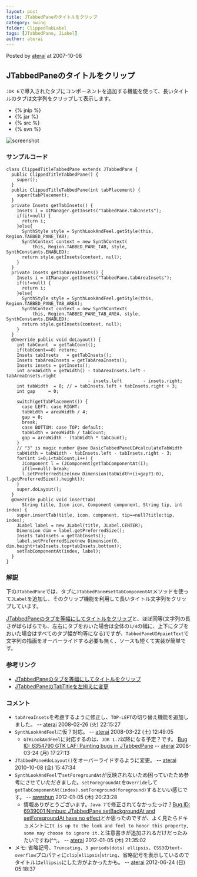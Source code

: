 ```yaml
---
layout: post
title: JTabbedPaneのタイトルをクリップ
category: swing
folder: ClippedTabLabel
tags: [JTabbedPane, JLabel]
author: aterai
---
```


Posted by [aterai](http://terai.xrea.jp/aterai.html) at 2007-10-08

## JTabbedPaneのタイトルをクリップ
`JDK 6`で導入されたタブにコンポーネントを追加する機能を使って、長いタイトルのタブは文字列をクリップして表示します。

- {% jnlp %}
- {% jar %}
- {% src %}
- {% svn %}

<!-- dummy comment line for breaking list -->

![screenshot](https://lh5.googleusercontent.com/_9Z4BYR88imo/TQTJU-PNaRI/AAAAAAAAAUM/yAbkpSgRNVY/s800/ClippedTabLabel.png)

### サンプルコード
<pre class="prettyprint"><code>class ClippedTitleTabbedPane extends JTabbedPane {
  public ClippedTitleTabbedPane() {
    super();
  }
  public ClippedTitleTabbedPane(int tabPlacement) {
    super(tabPlacement);
  }
  private Insets getTabInsets() {
    Insets i = UIManager.getInsets("TabbedPane.tabInsets");
    if(i!=null) {
      return i;
    }else{
      SynthStyle style = SynthLookAndFeel.getStyle(this, Region.TABBED_PANE_TAB);
      SynthContext context = new SynthContext(
          this, Region.TABBED_PANE_TAB, style, SynthConstants.ENABLED);
      return style.getInsets(context, null);
    }
  }
  private Insets getTabAreaInsets() {
    Insets i = UIManager.getInsets("TabbedPane.tabAreaInsets");
    if(i!=null) {
      return i;
    }else{
      SynthStyle style = SynthLookAndFeel.getStyle(this, Region.TABBED_PANE_TAB_AREA);
      SynthContext context = new SynthContext(
          this, Region.TABBED_PANE_TAB_AREA, style, SynthConstants.ENABLED);
      return style.getInsets(context, null);
    }
  }
  @Override public void doLayout() {
    int tabCount  = getTabCount();
    if(tabCount==0) return;
    Insets tabInsets   = getTabInsets();
    Insets tabAreaInsets = getTabAreaInsets();
    Insets insets = getInsets();
    int areaWidth = getWidth() - tabAreaInsets.left - tabAreaInsets.right
                               - insets.left        - insets.right;
    int tabWidth  = 0; // = tabInsets.left + tabInsets.right + 3;
    int gap     = 0;

    switch(getTabPlacement()) {
      case LEFT: case RIGHT:
      tabWidth = areaWidth / 4;
      gap = 0;
      break;
      case BOTTOM: case TOP: default:
      tabWidth = areaWidth / tabCount;
      gap = areaWidth - (tabWidth * tabCount);
    }
    // "3" is magic number @see BasicTabbedPaneUI#calculateTabWidth
    tabWidth = tabWidth - tabInsets.left - tabInsets.right - 3;
    for(int i=0;i&lt;tabCount;i++) {
      JComponent l = (JComponent)getTabComponentAt(i);
      if(l==null) break;
      l.setPreferredSize(new Dimension(tabWidth+(i&lt;gap?1:0), l.getPreferredSize().height));
    }
    super.doLayout();
  }
  @Override public void insertTab(
      String title, Icon icon, Component component, String tip, int index) {
    super.insertTab(title, icon, component, tip==null?title:tip, index);
    JLabel label = new JLabel(title, JLabel.CENTER);
    Dimension dim = label.getPreferredSize();
    Insets tabInsets = getTabInsets();
    label.setPreferredSize(new Dimension(0, dim.height+tabInsets.top+tabInsets.bottom));
    setTabComponentAt(index, label);
  }
}
</code></pre>

### 解説
下の`JTabbedPane`では、タブに`JTabbedPane#setTabComponentAt`メソッドを使って`JLabel`を追加し、そのクリップ機能を利用して長いタイトル文字列をクリップしています。

[JTabbedPaneのタブを等幅にしてタイトルをクリップ](http://terai.xrea.jp/Swing/ClippedTitleTab.html)と、ほぼ同等(文字列の長さがばらばらでも、左右にタブをおいた場合は全体の`1/4`の幅に、上下にタブをおいた場合はすべてのタブ幅が均等になる)ですが、`TabbedPaneUI#paintText`で文字列の描画をオーバーライドする必要も無く、ソースも短くて実装が簡単です。

### 参考リンク
- [JTabbedPaneのタブを等幅にしてタイトルをクリップ](http://terai.xrea.jp/Swing/ClippedTitleTab.html)
- [JTabbedPaneのTabTitleを左揃えに変更](http://terai.xrea.jp/Swing/TabTitleAlignment.html)

<!-- dummy comment line for breaking list -->

### コメント
- `tabAreaInsets`を考慮するように修正し、`TOP-LEFT`の切り替え機能を追加しました。 -- [aterai](http://terai.xrea.jp/aterai.html) 2008-02-26 (火) 22:15:27
- `SynthLookAndFeel`に仮？対応。 -- [aterai](http://terai.xrea.jp/aterai.html) 2008-03-22 (土) 12:49:05
    - `GTKLookAndFeel`に対応するのは、`JDK 1.7`以降になる予定？です。 [Bug ID: 6354790 GTK LAF: Painting bugs in JTabbedPane](http://bugs.sun.com/bugdatabase/view_bug.do?bug_id=6354790) -- [aterai](http://terai.xrea.jp/aterai.html) 2008-03-24 (月) 17:27:13
- `JTabbedPane#doLayout()`をオーバーライドするように変更。 -- [aterai](http://terai.xrea.jp/aterai.html) 2010-10-08 (金) 15:47:34
- `SynthLookAndFeel`で`setForegroundAt`が反映されないため困っていたため参考にさせていただきました。`setForegroundAt`を`Override`して`getTabComponentAt(index).setForeground(foreground)`するといい感じです。 -- [sawshun](http://terai.xrea.jp/sawshun.html) 2012-01-05 (木) 20:23:28
    - 情報ありがとうございます。`Java 7`で修正されてなかったっけ？[Bug ID: 6939001 Nimbus: JTabbedPane setBackgroundAt and setForegroundAt have no effect](http://bugs.sun.com/bugdatabase/view_bug.do?bug_id=6939001)とか思ったのですが、よく見たらドキュメントに`It is up to the look and feel to honor this property, some may choose to ignore it.`と注意書きが追加されるだけだったみたいですね(^^;。 -- [aterai](http://terai.xrea.jp/aterai.html) 2012-01-05 (木) 21:35:02
- メモ: 省略記号、`Truncating`、`3 periods(dots) ellipsis`、`CSS3`の`text-overflow`プロパティに`clip`|`ellipsis`|`string`、省略記号を表示しているのでタイトルは`ellipsis`にした方がよかったかも。 -- [aterai](http://terai.xrea.jp/aterai.html) 2012-06-24 (日) 05:18:37

<!-- dummy comment line for breaking list -->

